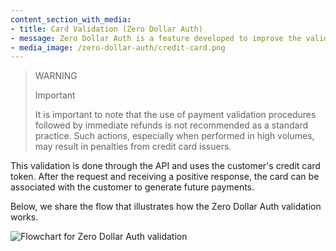 ```yaml
---
content_section_with_media:
- title: Card Validation (Zero Dollar Auth)
- message: Zero Dollar Auth is a feature developed to improve the validation of credit or debit cards, with the goal of optimizing the customer experience. With it, you can ensure that no actual charges are made to the customer's card, eliminating the need for cancellations or refunds after transaction authorization.
- media_image: /zero-dollar-auth/credit-card.png
---
```


> WARNING
>
> Important
>
> It is important to note that the use of payment validation procedures followed by immediate refunds is not recommended as a standard practice. Such actions, especially when performed in high volumes, may result in penalties from credit card issuers.

This validation is done through the API and uses the customer's credit card token. After the request and receiving a positive response, the card can be associated with the customer to generate future payments.

Below, we share the flow that illustrates how the Zero Dollar Auth validation works.

![Flowchart for Zero Dollar Auth validation](zero-dollar-auth/Fluxo_ZDA_EN_Final.png)